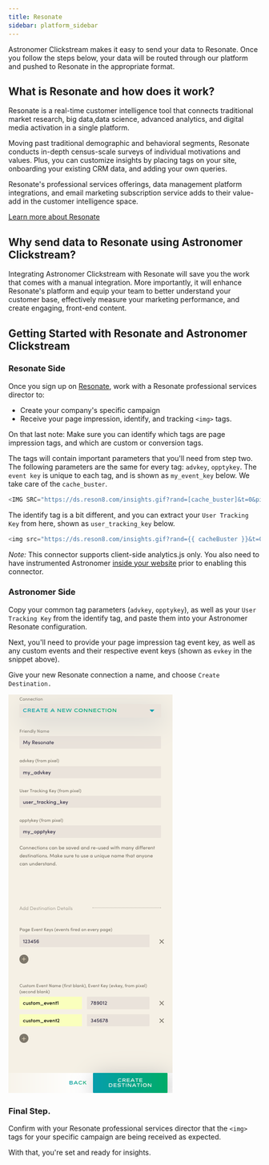 ```yaml
---
title: Resonate
sidebar: platform_sidebar
---
```


Astronomer Clickstream makes it easy to send your data to Resonate. Once you follow the steps below, your data will be routed through our platform and pushed to Resonate in the appropriate format. 

## What is Resonate and how does it work?

Resonate is a real-time customer intelligence tool that connects traditional market research, big data,data science, advanced analytics, and digital media activation in a single platform. 

Moving past traditional demographic and behavioral segments, Resonate conducts in-depth census-scale surveys of individual motivations and values. Plus, you can customize insights by placing tags on your site, onboarding your existing CRM data, and adding your own queries. 

Resonate's professional services offerings, data management platform integrations, and email marketing subscription service adds to their value-add in the customer intelligence space.

[Learn more about Resonate](https://www.resonate.com/)

## Why send data to Resonate using Astronomer Clickstream?

Integrating Astronomer Clickstream with Resonate will save you the work that comes with a manual integration. More importantly, it will enhance Resonate's platform and equip your team to better understand your customer base, effectively measure your marketing performance, and create engaging, front-end content. 

## Getting Started with Resonate and Astronomer Clickstream

### Resonate Side

Once you sign up on [Resonate](https://www.resonate.com/), work with a Resonate professional services director to:

- Create your company's specific campaign
- Receive your page impression, identify, and tracking `<img>` tags.

On that last note: Make sure you can identify which tags are page impression tags, and which are custom or conversion tags. 

The tags will contain important parameters that you'll need from step two.  The following parameters are the same for every tag: `advkey`, `opptykey`.  The `event key` is unique to each tag, and is shown as `my_event_key` below.  We take care of the `cache_buster`.

``` javascript
<IMG SRC="https://ds.reson8.com/insights.gif?rand=[cache_buster]&t=0&pixt=resonate&advkey=my_advkey&opptykey=my_opptykey&evkey=my_event_key&evtype=custom" WIDTH=1 HEIGHT=1 BORDER=0>
```

The identify tag is a bit different, and you can extract your `User Tracking Key` from here, shown as `user_tracking_key` below.

``` javascript
<img src="https://ds.reson8.com/insights.gif?rand={{ cacheBuster }}&t=0&pixt=resonate&advkey={{ my_advkey }}&opptykey={{ my_opptykey }}&evkey={{ evkey }}&evtype={{ evtype }}&resnc1=esp&resnc2=open&resnc3={{ user_tracking_key }}">

```

*Note:* This connector supports client-side analytics.js only.  You also need to have instrumented Astronomer [inside your website](../sources/analyticsjs.md) prior to enabling this connector.

### Astronomer Side

Copy your common tag parameters (`advkey`, `opptykey`), as well as your `User Tracking Key` from the identify tag,  and paste them into your Astronomer Resonate configuration.  

Next, you'll need to provide your page impression tag event key, as well as any custom events and their respective event keys (shown as `evkey` in the snippet above).  

Give your new Resonate connection a name, and choose `Create Destination.`

![resonate1](../../../images/resonate1.png)

### Final Step. 

Confirm with your Resonate professional services director that the `<img>` tags for your specific campaign are being received as expected.

With that, you're set and ready for insights. 
